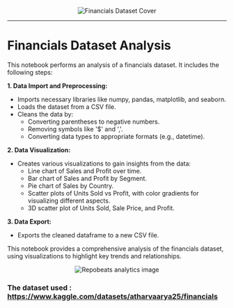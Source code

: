 <p align="center">
  <img src="https://www.thebalancemoney.com/thmb/IHsp2cJYBi2Qm8hMZH-GpLTkDr0=/1500x0/filters:no_upscale():max_bytes(150000):strip_icc()/GettyImages-182899857-56a0a5123df78cafdaa38eac.jpg" alt="Financials Dataset Cover" />
</p>

*****
# **Financials Dataset Analysis**

This notebook performs an analysis of a financials dataset. It includes the following steps:

**1. Data Import and Preprocessing:**

* Imports necessary libraries like numpy, pandas, matplotlib, and seaborn.
* Loads the dataset from a CSV file.
* Cleans the data by:
    * Converting parentheses to negative numbers.
    * Removing symbols like '$' and ','.
    * Converting data types to appropriate formats (e.g., datetime).

**2. Data Visualization:**

* Creates various visualizations to gain insights from the data:
    * Line chart of Sales and Profit over time.
    * Bar chart of Sales and Profit by Segment.
    * Pie chart of Sales by Country.
    * Scatter plots of Units Sold vs Profit, with color gradients for visualizing different aspects.
    * 3D scatter plot of Units Sold, Sale Price, and Profit.

**3. Data Export:**

* Exports the cleaned dataframe to a new CSV file.

This notebook provides a comprehensive analysis of the financials dataset, using visualizations to highlight key trends and relationships.

<p align="center">
  <img src="https://repobeats.axiom.co/api/embed/d32a5cddbecc1a57f453cd145bfb5ab689d6af2c.svg" alt="Repobeats analytics image" />
</p>

### The dataset used : https://www.kaggle.com/datasets/atharvaarya25/financials